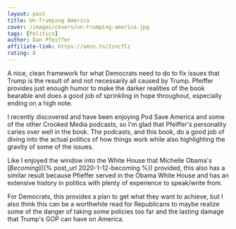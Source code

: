 ```yaml
---
layout: post
title: Un-Trumping America
cover: /images/covers/un-trumping-america.jpg
tags: [Politics]
author: Dan Pfeiffer
affiliate-link: https://amzn.to/2zncfCz
rating: 8
---
```


A nice, clean framework for what Democrats need to do to fix issues that Trump is the result of and not necessarily all caused by Trump. Pfeiffer provides just enough humor to make the darker realities of the book bearable and does a good job of sprinkling in hope throughout, especially ending on a high note.

I recently discovered and have been enjoying Pod Save America and some of the other Crooked Media podcasts, so I'm glad that Pfeiffer's personality caries over well in the book. The podcasts, and this book, do a good job of diving into the actual politics of how things work while also highlighting the gravity of some of the issues.

Like I enjoyed the window into the White House that Michelle Obama's [_Becoming_]({% post_url 2020-1-12-becoming %}) provided, this also has a similar result because Pfieffer served in the Obama White House and has an extensive history in politics with plenty of experience to speak/write from.

For Democrats, this provides a plan to get what they want to achieve, but I also think this can be a worthwhile read for Republicans to maybe realize some of the danger of taking some policies too far and the lasting damage that Trump's GOP can have on America.